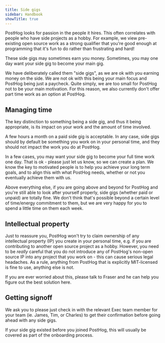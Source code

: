 ```yaml
---
title: Side gigs
sidebar: Handbook
showTitle: true
---
```


PostHog looks for passion in the people it hires. This often correlates with people who have side projects as a hobby. For example, we view pre-existing open source work as a strong qualifier that you're good enough at programming that it's fun to do rather than frustrating and hard!

These side gigs may sometimes earn you money. Sometimes, you may one day want your side gig to become your main gig.

We have deliberately called them "side gigs", as we are ok with you earning money on the side. We are not ok with this being your main focus and PostHog being just a paycheck. Quite simply, we are too small for PostHog not to be your main motivation. For this reason, we also currently don't offer part time work as an option at PostHog. 

## Managing time

The key distinction to something being a side gig, and thus it being appropriate, is its impact on your work and the amount of time involved.

A few hours a month on a paid side gig is acceptable. In any case, side gigs should by default be something you work on in your personal time, and they should not impact the work you do at PostHog.


In a few cases, you may want your side gig to become your full time work one day. That is ok - please just let us know, so we can create a plan. We know the key to motivated people is to help you achieve your long term goals, and to align this with what PostHog needs, whether or not you eventually achieve them with us.

Above everything else, if you are going above and beyond for PostHog and you're still able to look after yourself properly, side gigs (whether paid or unpaid) are totally fine. We don't think that's possible beyond a certain level of time/energy commitment to them, but we are very happy for you to spend a little time on them each week.

## Intellectual property

Just to reassure you, PostHog won't try to claim ownership of any intellectual property (IP) you create in your personal time, e.g. if you are contributing to another open source project as a hobby. However, you need to be _really_ careful that you do not introduce any of PostHog's non-open source IP into any project that you work on - this can cause serious legal headaches. As a rule, anything from PostHog that is explicitly MIT-licensed is fine to use, anything else is not.

If you are ever worried about this, please talk to Fraser and he can help you figure out the best solution here. 

## Getting signoff

We ask you to please just check in with the relevant Exec team member for your team (ie. James, Tim, or Charles) to get their confirmation before going ahead with any side gigs. 

If your side gig existed before you joined PostHog, this will usually be covered as part of the onboarding process. 
